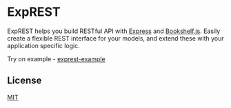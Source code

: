 # ExpREST

ExpREST helps you build RESTful API with [Express](http://expressjs.com/) and [Bookshelf.js](http://bookshelfjs.org/). Easily create a flexible REST interface for your models, and extend these with your application specific logic.

Try on example - [exprest-example](https://github.com/kvokov/exprest-example)

## License

[MIT](LICENSE)